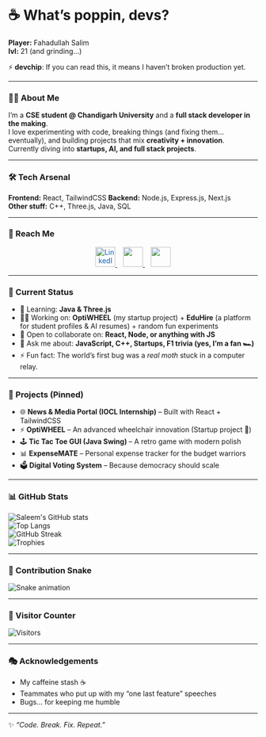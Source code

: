 # ☕ What’s poppin, devs?
**Player:** Fahadullah Salim  
**lvl:** 21 (and grinding…)  

⚡ **devchip**: If you can read this, it means I haven’t broken production yet.  

---

### 🧑‍💻 About Me
I’m a **CSE student @ Chandigarh University** and a **full stack developer in the making**.  
I love experimenting with code, breaking things (and fixing them… eventually), and building projects that mix **creativity + innovation**.  
Currently diving into **startups, AI, and full stack projects**.  

---

### 🛠 Tech Arsenal
**Frontend:** React, TailwindCSS 
**Backend:** Node.js, Express.js, Next.js  
**Other stuff:** C++, Three.js, Java, SQL  

---

### 🔗 Reach Me

<p align="center">
  <a href="https://www.linkedin.com/in/salim07/" target="_blank">
    <img src="https://cdn.jsdelivr.net/npm/simple-icons@v8/icons/linkedin.svg" width="40" style="color:#0A66C2;" alt="LinkedIn"/>
  </a>
  &nbsp;&nbsp;
  <a href="https://twitter.com/yourhandle" target="_blank">
    <img src="https://cdn.jsdelivr.net/npm/simple-icons@v8/icons/x.svg" width="40" style="color:#FFFFFF;" alt="X"/>
  </a>
  &nbsp;&nbsp;
  <a href="https://github.com/Saleeem07" target="_blank">
    <img src="https://cdn.jsdelivr.net/npm/simple-icons@v8/icons/github.svg" width="40" style="color:#FFFFFF;" alt="GitHub"/>
  </a>
</p>


---

### 🌱 Current Status
- 🧠 Learning: **Java & Three.js**  
- 👩‍💻 Working on: **OptiWHEEL** (my startup project) + **EduHire** (a platform for student profiles & AI resumes) + random fun experiments  
- 🤝 Open to collaborate on: **React, Node, or anything with JS**  
- 💬 Ask me about: **JavaScript, C++, Startups, F1 trivia (yes, I’m a fan 🏎️)**  
- ⚡ Fun fact: The world’s first bug was a *real moth* stuck in a computer relay.  

---

### 📌 Projects (Pinned)
- 🌐 **News & Media Portal (IOCL Internship)** – Built with React + TailwindCSS
- ⚡ **OptiWHEEL** – An advanced wheelchair innovation (Startup project 🚀)  
- 🕹️ **Tic Tac Toe GUI (Java Swing)** – A retro game with modern polish  
- 📊 **ExpenseMATE** – Personal expense tracker for the budget warriors  
- 🗳️ **Digital Voting System** – Because democracy should scale  

---

### 📊 GitHub Stats
![Saleem's GitHub stats](https://github-readme-stats.vercel.app/api?username=Saleeem07&show_icons=true&theme=radical)  
![Top Langs](https://github-readme-stats.vercel.app/api/top-langs/?username=Saleeem07&layout=compact&theme=radical)  
![GitHub Streak](https://streak-stats.demolab.com?user=Saleeem07&theme=radical&hide_border=false)  
![Trophies](https://github-profile-trophy.vercel.app/?username=Saleeem07&theme=radical&no-frame=false&no-bg=true&margin-w=4)  

---

### 🐍 Contribution Snake
![Snake animation](https://github.com/Saleeem07/Saleeem07/blob/output/github-contribution-grid-snake.svg)

---

### 👀 Visitor Counter
![Visitors](https://komarev.com/ghpvc/?username=Saleeem07&color=blueviolet&style=flat-square)

---

### 🎭 Acknowledgements
- My caffeine stash ☕  
- Teammates who put up with my “one last feature” speeches  
- Bugs… for keeping me humble  

---

✨ _“Code. Break. Fix. Repeat.”_ 
